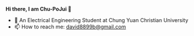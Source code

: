 **Hi there, I am Chu-PoJui 👋**
* 🏫 An Electrical Engineering Student at Chung Yuan Christian University  
* 📫 How to reach me: [david8899b@gmail.com](mailto:david8899b@gmail.com)  
